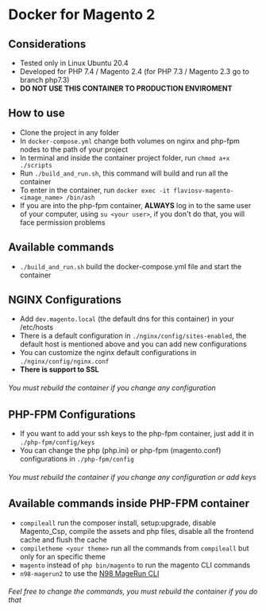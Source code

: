 # Docker for Magento 2

## Considerations

 - Tested only in Linux Ubuntu 20.4
 - Developed for PHP 7.4 / Magento 2.4 (for PHP 7.3 / Magento 2.3 go to branch php7.3)
 - **DO NOT USE THIS CONTAINER TO PRODUCTION ENVIROMENT**

## How to use

 - Clone the project in any folder
 - In ```docker-compose.yml``` change both volumes on nginx and php-fpm nodes to the path of your 
project
 - In terminal and inside the container project folder, run ```chmod a+x ./scripts```
 - Run ```./build_and_run.sh```, this command will build and run all the container
 - To enter in the container, run ```docker exec -it flaviosv-magento-<image_name> ​/bin/ash```
 - If you are into the php-fpm container, **ALWAYS** log in to the same user of your computer, using ```su <your user>```, if you don't do that, you will face permission problems


## Available commands 

 - ```./build_and_run.sh``` build the docker-compose.yml file and start the container

## NGINX Configurations

 - Add ```dev.magento.local``` (the default dns for this container) in your /etc/hosts
 - There is a default configuration in ```./nginx/config/sites-enabled```, the default host is mentioned above and you can add new configurations
 - You can customize the nginx default configurations in ```./nginx/config/nginx.conf```
 - **There is support to SSL**

###### You must rebuild the container if you change any configuration

## PHP-FPM Configurations

 - If you want to add your ssh keys to the php-fpm container, just add it in ```./php-fpm/config/keys```
 - You can change the php (php.ini) or php-fpm (magento.conf) configurations in ```./php-fpm/config```

###### You must rebuild the container if you change any configuration or add keys


## Available commands inside PHP-FPM container

 - ```compileall``` run the composer install, setup:upgrade, disable Magento_Csp, compile the assets and php files, disable all the frontend cache and flush the cache
 - ```compiletheme <your theme>``` run all the commands from ```compileall``` but only for an specific theme
 - ```magento``` instead of ```php bin/magento``` to run the magento CLI commands
 - ```n98-magerun2``` to use the [N98 MageRun CLI](https://github.com/netz98/n98-magerun2)
 

###### Feel free to change the commands, you must rebuild the container if you do that